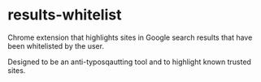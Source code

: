 # results-whitelist
Chrome extension that highlights sites in Google search results that have been whitelisted by the user.

Designed to be an anti-typosqautting tool and to highlight known trusted sites.

